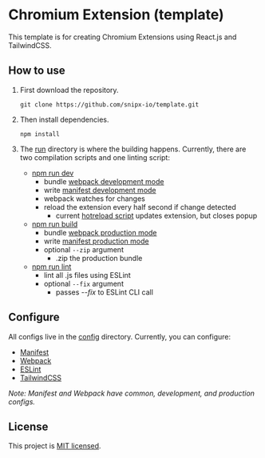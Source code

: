 # Chromium Extension (template)

This template is for creating Chromium Extensions using React.js and TailwindCSS.

## How to use

1. First download the repository.
    ```
    git clone https://github.com/snipx-io/template.git
    ```
2. Then install dependencies.
    ```
    npm install
    ```
3. The [run](./run/) directory is where the building happens. Currently, there are two compilation scripts and one linting script:

    - [npm run dev](./run/dev.js)
        - bundle [webpack development mode](./config/webpack/development.js)
        - write [manifest development mode](./config/manifest/development.json)
        - webpack watches for changes
        - reload the extension every half second if change detected
            - current [hotreload script](./run/scripts/hotreload.js) updates extension, but closes popup
    - [npm run build](./run/build.js)
        - bundle [webpack production mode](./config/webpack/production.js)
        - write [manifest production mode](./config/manifest/production.json)
        - optional `--zip` argument
            - .zip the production bundle
    - [npm run lint](./run/lint.js)
        - lint all .js files using ESLint
        - optional `--fix` argument
            - passes _--fix_ to ESLint CLI call

## Configure

All configs live in the [config](./config/) directory. Currently, you can configure:

-   [Manifest](./config/manifest/)
-   [Webpack](./config/webpack/)
-   [ESLint](./config/.eslintrc.json)
-   [TailwindCSS](./config/tailwindcss.js)

_Note: Manifest and Webpack have common, development, and production configs._

## License

This project is [MIT licensed](./LICENSE).

